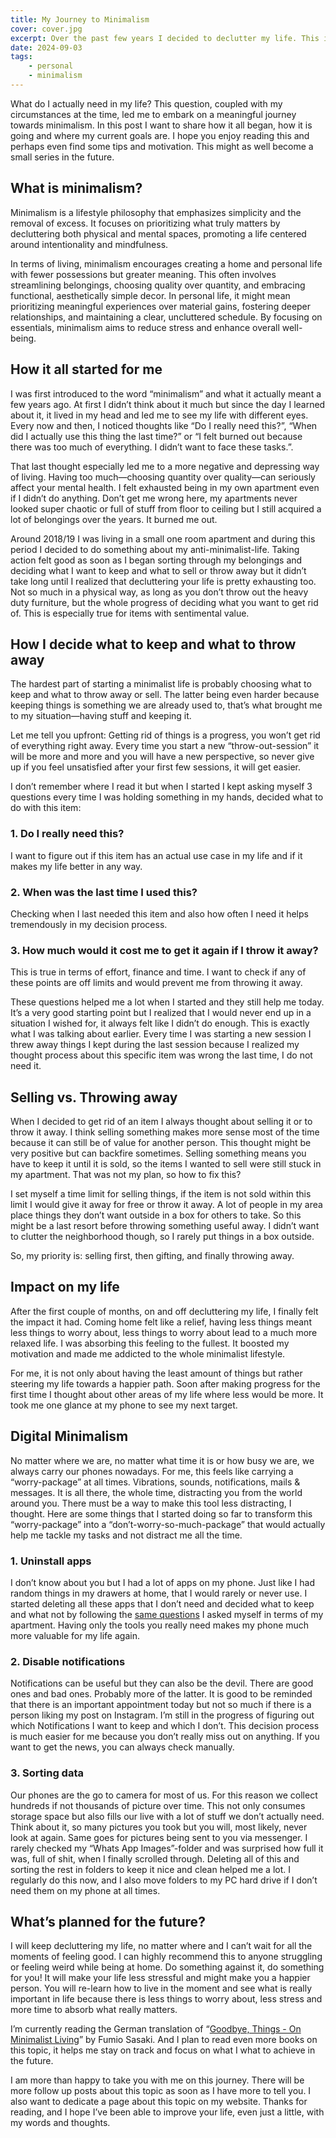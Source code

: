 ```yaml
---
title: My Journey to Minimalism
cover: cover.jpg
excerpt: Over the past few years I decided to declutter my life. This is a short insight about what I have already achieved and what is planned for the future.
date: 2024-09-03
tags:
    - personal
    - minimalism
---
```


What do I actually need in my life? This question, coupled with my circumstances at the time, led me to embark on a meaningful journey towards minimalism. In this post I want to share how it all began, how it is going and where my current goals are. I hope you enjoy reading this and perhaps even find some tips and motivation. This might as well become a small series in the future.

## What is minimalism?

Minimalism is a lifestyle philosophy that emphasizes simplicity and the removal of excess. It focuses on prioritizing what truly matters by decluttering both physical and mental spaces, promoting a life centered around intentionality and mindfulness.

In terms of living, minimalism encourages creating a home and personal life with fewer possessions but greater meaning. This often involves streamlining belongings, choosing quality over quantity, and embracing functional, aesthetically simple decor. In personal life, it might mean prioritizing meaningful experiences over material gains, fostering deeper relationships, and maintaining a clear, uncluttered schedule. By focusing on essentials, minimalism aims to reduce stress and enhance overall well-being.

## How it all started for me

I was first introduced to the word “minimalism” and what it actually meant a few years ago. At first I didn’t think about it much but since the day I learned about it, it lived in my head and led me to see my life with different eyes. Every now and then, I noticed thoughts like “Do I really need this?”, “When did I actually use this thing the last time?” or “I felt burned out because there was too much of everything. I didn’t want to face these tasks.”.

That last thought especially led me to a more negative and depressing way of living. Having too much—choosing quantity over quality—can seriously affect your mental health. I felt exhausted being in my own apartment even if I didn’t do anything. Don’t get me wrong here, my apartments never looked super chaotic or full of stuff from floor to ceiling but I still acquired a lot of belongings over the years. It burned me out.

Around 2018/19 I was living in a small one room apartment and during this period I decided to do something about my anti-minimalist-life. Taking action felt good as soon as I began sorting through my belongings and deciding what I want to keep and what to sell or throw away but it didn’t take long until I realized that decluttering your life is pretty exhausting too. Not so much in a physical way, as long as you don’t throw out the heavy duty furniture, but the whole progress of deciding what you want to get rid of. This is especially true for items with sentimental value.

## How I decide what to keep and what to throw away

The hardest part of starting a minimalist life is probably choosing what to keep and what to throw away or sell. The latter being even harder because keeping things is something we are already used to, that’s what brought me to my situation—having stuff and keeping it.

Let me tell you upfront: Getting rid of things is a progress, you won’t get rid of everything right away. Every time you start a new “throw-out-session” it will be more and more and you will have a new perspective, so never give up if you feel unsatisfied after your first few sessions, it will get easier.

I don’t remember where I read it but when I started I kept asking myself 3 questions every time I was holding something in my hands, decided what to do with this item:

<a name="questions"></a>

### 1. Do I really need this?
I want to figure out if this item has an actual use case in my life and if it makes my life better in any way.

### 2. When was the last time I used this?
Checking when I last needed this item and also how often I need it helps tremendously in my decision process.

### 3. How much would it cost me to get it again if I throw it away?
This is true in terms of effort, finance and time. I want to check if any of these points are off limits and would prevent me from throwing it away. 

These questions helped me a lot when I started and they still help me today. It’s a very good starting point but I realized that I would never end up in a situation I wished for, it always felt like I didn’t do enough. This is exactly what I was talking about earlier. Every time I was starting a new session I threw away things I kept during the last session because I realized my thought process about this specific item was wrong the last time, I do not need it.

## Selling vs. Throwing away

When I decided to get rid of an item I always thought about selling it or to throw it away. I think selling something makes more sense most of the time because it can still be of value for another person. This thought might be very positive but can backfire sometimes. Selling something means you have to keep it until it is sold, so the items I wanted to sell were still stuck in my apartment. That was not my plan, so how to fix this?

I set myself a time limit for selling things, if the item is not sold within this limit I would give it away for free or throw it away. A lot of people in my area place things they don’t want outside in a box for others to take. So this might be a last resort before throwing something useful away. I didn’t want to clutter the neighborhood though, so I rarely put things in a box outside.

So, my priority is: selling first, then gifting, and finally throwing away.

## Impact on my life

After the first couple of months, on and off decluttering my life, I finally felt the impact it had. Coming home felt like a relief, having less things meant less things to worry about, less things to worry about lead to a much more relaxed life. I was absorbing this feeling to the fullest. It boosted my motivation and made me addicted to the whole minimalist lifestyle.

For me, it is not only about having the least amount of things but rather steering my life towards a happier path. Soon after making progress for the first time I thought about other areas of my life where less would be more. It took me one glance at my phone to see my next target.

## Digital Minimalism

No matter where we are, no matter what time it is or how busy we are, we always carry our phones nowadays. For me, this feels like carrying a “worry-package” at all times. Vibrations, sounds, notifications, mails & messages. It is all there, the whole time, distracting you from the world around you. There must be a way to make this tool less distracting, I thought. Here are some things that I started doing so far to transform this “worry-package” into a “don’t-worry-so-much-package” that would actually help me tackle my tasks and not distract me all the time.

### 1. Uninstall apps
I don’t know about you but I had a lot of apps on my phone. Just like I had random things in my drawers at home, that I would rarely or never use. I started deleting all these apps that I don’t need and decided what to keep and what not by following the [same questions](#questions) I asked myself in terms of my apartment. Having only the tools you really need makes my phone much more valuable for my life again.

### 2. Disable notifications
Notifications can be useful but they can also be the devil. There are good ones and bad ones. Probably more of the latter. It is good to be reminded that there is an important appointment today but not so much if there is a person liking my post on Instagram. I’m still in the progress of figuring out which Notifications I want to keep and which I don’t. This decision process is much easier for me because you don’t really miss out on anything. If you want to get the news, you can always check manually.

### 3. Sorting data
Our phones are the go to camera for most of us. For this reason we collect hundreds if not thousands of picture over time. This not only consumes storage space but also fills our live with a lot of stuff we don’t actually need. Think about it, so many pictures you took but you will, most likely, never look at again. Same goes for pictures being sent to you via messenger. I rarely checked my “Whats App Images”-folder and was surprised how full it was, full of shit, when I finally scrolled through. Deleting all of this and sorting the rest in folders to keep it nice and clean helped me a lot. I regularly do this now, and I also move folders to my PC hard drive if I don’t need them on my phone at all times.

## What’s planned for the future?

I will keep decluttering my life, no matter where and I can’t wait for all the moments of feeling good. I can highly recommend this to anyone struggling or feeling weird while being at home. Do something against it, do something for you! It will make your life less stressful and might make you a happier person. You will re-learn how to live in the moment and see what is really important in life because there is less things to worry about, less stress and more time to absorb what really matters.

I’m currently reading the German translation of “[Goodbye, Things - On Minimalist Living](https://www.google.com/books/edition/Goodbye_Things/_psIDgAAQBAJ)” by Fumio Sasaki. And I plan to read even more books on this topic, it helps me stay on track and focus on what I what to achieve in the future.

I am more than happy to take you with me on this journey. There will be more follow up posts about this topic as soon as I have more to tell you. I also want to dedicate a page about this topic on my website. Thanks for reading, and I hope I’ve been able to improve your life, even just a little, with my words and thoughts.